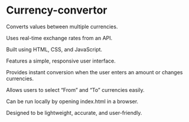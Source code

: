 # Currency-convertor

Converts values between multiple currencies.

Uses real-time exchange rates from an API.

Built using HTML, CSS, and JavaScript.

Features a simple, responsive user interface.

Provides instant conversion when the user enters an amount or changes currencies.

Allows users to select “From” and “To” currencies easily.

Can be run locally by opening index.html in a browser.

Designed to be lightweight, accurate, and user-friendly.
